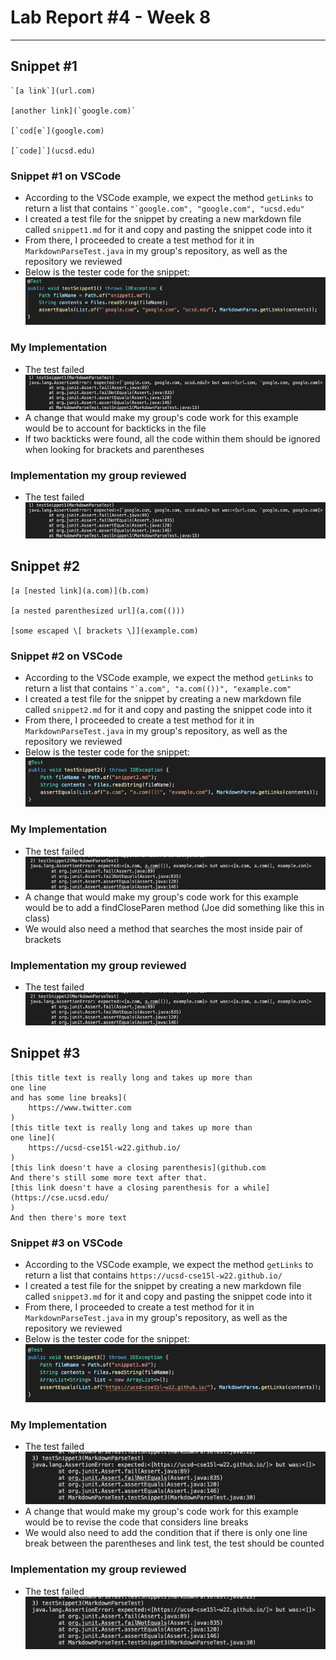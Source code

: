 # Lab Report #4 - Week 8
---
## Snippet #1
```
`[a link`](url.com)

[another link](`google.com)`

[`cod[e`](google.com)

[`code]`](ucsd.edu)

```
### Snippet #1 on VSCode
- According to the VSCode example, we expect the method `getLinks` to return a list that contains ```"`google.com", "google.com", "ucsd.edu"```
- I created a test file for the snippet by creating a new markdown file called `snippet1.md` for it and copy and pasting the snippet code into it 
- From there, I proceeded to create a test method for it in `MarkdownParseTest.java` in my group's repository, as well as the repository we reviewed
- Below is the tester code for the snippet:
![Image](/images/testsnippet1.png)

### My Implementation
- The test failed
![Image](/images/snippet1.png)
- A change that would make my group's code work for this example would be to account for backticks in the file
- If two backticks were found, all the code within them should be ignored when looking for brackets and parentheses

### Implementation my group reviewed
- The test failed
![Image](/images/snippet1.png)


## Snippet #2
```
[a [nested link](a.com)](b.com)

[a nested parenthesized url](a.com(()))

[some escaped \[ brackets \]](example.com)
```
### Snippet #2 on VSCode
- According to the VSCode example, we expect the method `getLinks` to return a list that contains ```"`a.com", "a.com(())", "example.com"```
- I created a test file for the snippet by creating a new markdown file called `snippet2.md` for it and copy and pasting the snippet code into it 
- From there, I proceeded to create a test method for it in `MarkdownParseTest.java` in my group's repository, as well as the repository we reviewed
- Below is the tester code for the snippet:
![Image](/images/testsnippet2.png)

### My Implementation
- The test failed
![Image](/images/snippet2.png)
- A change that would make my group's code work for this example would be to add a findCloseParen method (Joe did something like this in class)
- We would also need a method that searches the most inside pair of brackets

### Implementation my group reviewed
- The test failed
![Image](/images/snippet2.png)


## Snippet #3
```
[this title text is really long and takes up more than 
one line
and has some line breaks](
    https://www.twitter.com
)
[this title text is really long and takes up more than 
one line](
    https://ucsd-cse15l-w22.github.io/
)
[this link doesn't have a closing parenthesis](github.com
And there's still some more text after that.
[this link doesn't have a closing parenthesis for a while](https://cse.ucsd.edu/
)
And then there's more text
```
### Snippet #3 on VSCode
- According to the VSCode example, we expect the method `getLinks` to return a list that contains ```https://ucsd-cse15l-w22.github.io/```
- I created a test file for the snippet by creating a new markdown file called `snippet3.md` for it and copy and pasting the snippet code into it 
- From there, I proceeded to create a test method for it in `MarkdownParseTest.java` in my group's repository, as well as the repository we reviewed
- Below is the tester code for the snippet:
![Image](/images/testsnippet3.png)

### My Implementation
- The test failed
![Image](/images/snippet3.png)
- A change that would make my group's code work for this example would be to revise the code that considers line breaks
- We would also need to add the condition that if there is only one line break between the parentheses and link test, the test should be counted

### Implementation my group reviewed
- The test failed
![Image](/images/snippet3.png)
